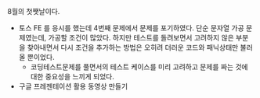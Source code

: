 8월의 첫쨋날이다. 

- 토스 FE 를 응시를 했는데 4번째 문제에서 문제를 포기하였다.
단순 문자열 가공 문제였는데, 가공할 조건이 많았다. 하지만 테스트를 돌려보면서 
고려하지 않은 부분을 찾아내면서 다시 조건을 추가하는 방법은 오히려 더러운 코드와 패닉상태만 불러올 뿐이었다.
    - 코딩테스트문제를 풀면서의 테스트 케이스를 미리 고려하고 문제를 짜는 것에 대한 중요성을 느끼게 되었다.
- 구글 프레젠테이션 활용 동영상 만들기

